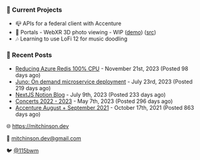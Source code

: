 ### 📌 Current Projects
- 📪 APIs for a federal client with Accenture
- 📸 Portals - WebXR 3D photo viewing - WIP ([demo](https://portals.mitchinson.dev/)) ([src](https://github.com/bmitchinson/vr-jpg-viewer-webxr))
- 🎶 Learning to use LoFi 12 for music doodling

### 📝 Recent Posts

- [Reducing Azure Redis 100% CPU](https://blog.mitchinson.dev/redis-cpu) - November 21st, 2023 (Posted 98 days ago)
- [Juno: On demand microservice deployment](https://blog.mitchinson.dev/juno) - July 23rd, 2023 (Posted 219 days ago)
- [NextJS Notion Blog](https://blog.mitchinson.dev/blog-2023) - July 9th, 2023 (Posted 233 days ago)
- [Concerts 2022 - 2023](https://blog.mitchinson.dev/concerts-2023) - May 7th, 2023 (Posted 296 days ago)
- [Accenture August + September 2021](https://blog.mitchinson.dev/pillar/aug-sep-21) - October 17th, 2021 (Posted 863 days ago)

🌐 https://mitchinson.dev

💌 mitchinson.dev@gmail.com

🐦 [@115bwm](https://twitter.com/115bwm)